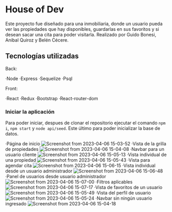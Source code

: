 # House of Dev

Este proyecto fue diseñado para una inmobiliaria, donde un usuario pueda ver las propiedades que hay disponibles, guardarlas en sus favoritos y si desean sacar una cita para poder visitarla.
Realizado por Guido Bonesi, Anibal Quiroz y Belén Cécere.

## Tecnologías utilizadas

Back:

·Node
·Express
·Sequelize
·Psql

Front:

·React
·Redux
·Bootstrap
·React-router-dom

### Iniciar la aplicación

Para poder iniciar, despues de clonar el repositorio ejecutar el comando `npm i`, `npm start` y `node api/seed`. Este último para poder inicializar la base de datos.


·Página de inicio
![Screenshot from 2023-04-06 15-03-52](https://user-images.githubusercontent.com/82118666/230461552-f8e588b2-4db6-4aa4-8ea9-c92e40fab999.png)
·Vista de la grilla de propiedades
![Screenshot from 2023-04-06 15-04-08](https://user-images.githubusercontent.com/82118666/230461580-40b7b80a-2047-4108-b75b-628fcd9bf97e.png)
·Navbar para un usuario cliente
![Screenshot from 2023-04-06 15-05-13](https://user-images.githubusercontent.com/82118666/230461597-fa6cac8f-d365-4ae3-b8cd-4d1e468c3815.png)
·Vista individual de una propiedad
![Screenshot from 2023-04-06 15-05-43](https://user-images.githubusercontent.com/82118666/230461633-0522d4da-1123-4ade-a2d5-fe5493f85370.png)
·Vista para agendar cita
![Screenshot from 2023-04-06 15-06-15](https://user-images.githubusercontent.com/82118666/230461659-b0127b80-ab78-4860-9974-f9cb91e2f414.png)
·Vista individual desde un usuario administrador
![Screenshot from 2023-04-06 15-06-48](https://user-images.githubusercontent.com/82118666/230461665-706f2dfb-3778-4686-810b-0ce1604c76a0.png)
·Panel de usuarios desde usuario administrador
![Screenshot from 2023-04-06 15-07-00](https://user-images.githubusercontent.com/82118666/230461676-d8991eca-d31c-4836-a694-7f08a0ec9c0b.png)
·Filtros aplicables
![Screenshot from 2023-04-06 15-07-17](https://user-images.githubusercontent.com/82118666/230461681-ce53c0a5-8ac9-4ef6-8c87-1a483499ebb5.png)
·Vista de favoritos de un usuario
![Screenshot from 2023-04-06 15-05-49](https://user-images.githubusercontent.com/82118666/230462953-2c1e794e-88fb-4e01-b9fe-74532c3b3505.png)
·Vista del perfil de usuario
![Screenshot from 2023-04-06 15-05-24](https://user-images.githubusercontent.com/82118666/230462983-1ea837f3-5e41-4ea4-ba7b-dbe8eb1965fd.png)
·Navbar sin ningún usuario ingresado
![Screenshot from 2023-04-06 15-04-18](https://user-images.githubusercontent.com/82118666/230463004-9bbf13aa-aba4-4df5-8994-e72690ef96d9.png)

